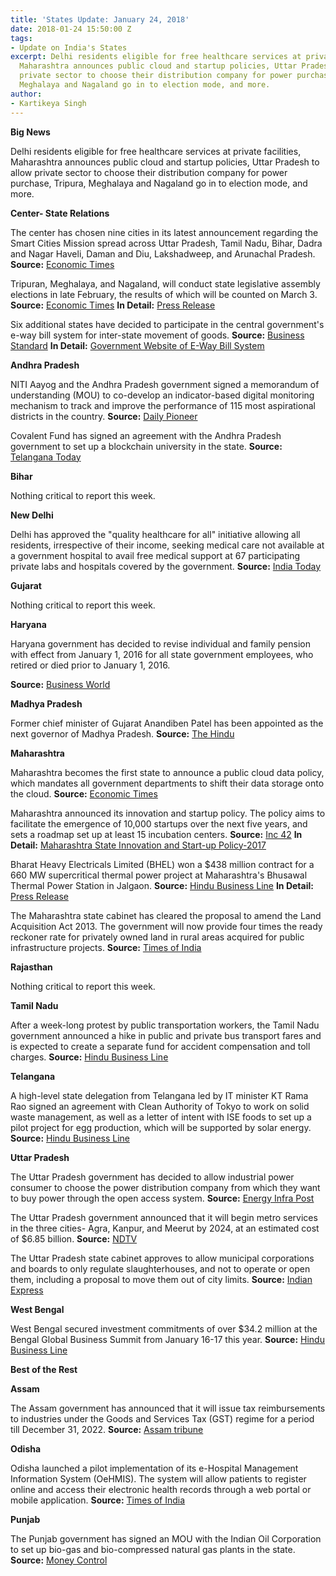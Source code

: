 ```yaml
---
title: 'States Update: January 24, 2018'
date: 2018-01-24 15:50:00 Z
tags:
- Update on India's States
excerpt: Delhi residents eligible for free healthcare services at private facilities,
  Maharashtra announces public cloud and startup policies, Uttar Pradesh to allow
  private sector to choose their distribution company for power purchase, Tripura,
  Meghalaya and Nagaland go in to election mode, and more.
author:
- Kartikeya Singh
---
```


**Big News**

Delhi residents eligible for free healthcare services at private facilities, Maharashtra announces public cloud and startup policies, Uttar Pradesh to allow private sector to choose their distribution company for power purchase, Tripura, Meghalaya and Nagaland go in to election mode, and more.

**Center- State Relations**

The center has chosen nine cities in its latest announcement regarding the Smart Cities Mission spread across Uttar Pradesh, Tamil Nadu, Bihar, Dadra and Nagar Haveli, Daman and Diu, Lakshadweep, and Arunachal Pradesh. **Source:** [Economic Times](https://economictimes.indiatimes.com/news/economy/infrastructure/government-announces-names-of-nine-new-smart-cities-check-list-here/articleshow/62569505.cms)

Tripuran, Meghalaya, and Nagaland, will conduct state legislative assembly elections in late February, the results of which will be counted on March 3. **Source:** [Economic Times](https://economictimes.indiatimes.com/news/politics-and-nation/tripura-to-go-for-polls-on-february-18-meghalaya-nagaland-on-february-27/articleshow/62551682.cms) **In Detail:** [Press Release](http://eci.nic.in/eci_main1/current/PN3_18012018.pdf)

Six additional states have decided to participate in the central government&#39;s e-way bill system for inter-state movement of goods. **Source:** [Business Standard](http://www.business-standard.com/article/economy-policy/gujarat-bihar-four-others-join-e-way-bill-platform-gstn-begins-trial-run-118011601133_1.html) **In Detail:** [Government Website of E-Way Bill System](http://164.100.80.111/ewbnat3/)

**Andhra Pradesh**

NITI Aayog and the Andhra Pradesh government signed a memorandum of understanding (MOU) to co-develop an indicator-based digital monitoring mechanism to track and improve the performance of 115 most aspirational districts in the country. **Source:** [Daily Pioneer](http://www.dailypioneer.com/nation/rtg-in-ap-earns-niti-praise.html)

Covalent Fund has signed an agreement with the Andhra Pradesh government to set up a blockchain university in the state. **Source:** [Telangana Today](https://telanganatoday.com/andhra-pradesh-to-set-up-blockchain-varsity)

**Bihar**

Nothing critical to report this week.

**New Delhi**

Delhi has approved the &quot;quality healthcare for all&quot; initiative allowing all residents, irrespective of their income, seeking medical care not available at a government hospital to avail free medical support at 67 participating private labs and hospitals covered by the government. **Source:** [India Today](https://www.indiatoday.in/mail-today/story/delhi-l-g-finally-gives-nod-to-kejriwal-s-quality-healthcare-for-all-plan-1147377-2018-01-17)

**Gujarat**

Nothing critical to report this week.

**Haryana**

Haryana government has decided to revise individual and family pension with effect from January 1, 2016 for all state government employees, who retired or died prior to January 1, 2016.

**Source:** [Business World](http://businessworld.in/article/Haryana-govt-to-revise-pension-family-pension/19-01-2018-137749/)

**Madhya Pradesh**

Former chief minister of Gujarat Anandiben Patel has been appointed as the next governor of Madhya Pradesh. **Source:** [The Hindu](http://www.thehindu.com/news/national/other-states/anandiben-patel-to-be-next-governor-of-madhya-pradesh/article22474310.ece)

**Maharashtra**

Maharashtra becomes the first state to announce a public cloud data policy, which mandates all government departments to shift their data storage onto the cloud. **Source:** [Economic Times](https://economictimes.indiatimes.com/tech/internet/maharashtra-becomes-the-first-state-to-unveil-public-cloud-policy/articleshow/62540943.cms)

Maharashtra announced its innovation and startup policy. The policy aims to facilitate the emergence of 10,000 startups over the next five years, and sets a roadmap set up at least 15 incubation centers. **Source:** [Inc 42](https://inc42.com/buzz/maharashtra-cabinet-startup-policy/) **In Detail:** [Maharashtra State Innovation and Start-up Policy-2017](https://aaplesarkar.maharashtra.gov.in/file/Innovation-Startup-Policy-2017-English.pdf)

Bharat Heavy Electricals Limited (BHEL) won a $438 million contract for a 660 MW supercritical thermal power project at Maharashtra&#39;s Bhusawal Thermal Power Station in Jalgaon. **Source:** [Hindu Business Line](http://www.thehindubusinessline.com/companies/bhel-bags-2800cr-order-for-power-project-in-maharashtra/article10036576.ece) **In Detail:** [Press Release](http://www.bhel.com/dynamic_files/press_files/pdf/BHEL%20bags%20Rs.2,800%20Crore%20EPC%20order%20for%20setting%20up%20660%20MW%20Supercritical%20%20Thermal%20Power%20Project%20in%20Maharashtra)

The Maharashtra state cabinet has cleared the proposal to amend the Land Acquisition Act 2013. The government will now provide four times the ready reckoner rate for privately owned land in rural areas acquired for public infrastructure projects. **Source:** [Times of India](https://timesofindia.indiatimes.com/city/mumbai/maharashtra-plans-4-times-ready-reckoner-rate-rate-for-rural-land-acquisition/articleshow/62547485.cms)

**Rajasthan**

Nothing critical to report this week.

**Tamil Nadu**

After a week-long protest by public transportation workers, the Tamil Nadu government announced a hike in public and private bus transport fares and is expected to create a separate fund for accident compensation and toll charges. **Source:** [Hindu Business Line](http://www.thehindubusinessline.com/news/national/tn-hikes-fares-of-staterun-private-buses-after-six-years/article10042469.ece)

**Telangana**

A high-level state delegation from Telangana led by IT minister KT Rama Rao signed an agreement with Clean Authority of Tokyo to work on solid waste management, as well as a letter of intent with ISE foods to set up a pilot project for egg production, which will be supported by solar energy. **Source:** [Hindu Business Line](http://www.thehindubusinessline.com/news/national/telangana-inks-mou-with-ise-foods-clean-authority-of-tokyo/article10042530.ece)

**Uttar Pradesh**

The Uttar Pradesh government has decided to allow industrial power consumer to choose the power distribution company from which they want to buy power through the open access system. **Source:** [Energy Infra Post](http://energyinfrapost.com/uttar-pradesh-government-allows-industry-choose-power-discom/)

The Uttar Pradesh government announced that it will begin metro services in the three cities- Agra, Kanpur, and Meerut by 2024, at an estimated cost of $6.85 billion. **Source:** [NDTV](https://www.ndtv.com/india-news/uttar-pradesh-government-plans-metro-services-in-agra-kanpur-meerut-by-2024-1801512)

The Uttar Pradesh state cabinet approves to allow municipal corporations and boards to only regulate slaughterhouses, and not to operate or open them, including a proposal to move them out of city limits. **Source:** [Indian Express](http://indianexpress.com/article/cities/lucknow/up-cabinet-clears-proposal-to-amend-acts-under-which-civic-bodies-can-only-regulate-abattoirs/)

**West Bengal**

West Bengal secured investment commitments of over $34.2 million at the Bengal Global Business Summit from January 16-17 this year. **Source:** [Hindu Business Line](http://www.thehindubusinessline.com/news/copyofbl18caalwbengal-global-summit-day-2bl/article10038013.ece)

**Best of the Rest**

**Assam**

The Assam government has announced that it will issue tax reimbursements to industries under the Goods and Services Tax (GST) regime for a period till December 31, 2022. **Source:** [Assam tribune](http://www.assamtribune.com/scripts/detailsnew.asp?id=jan2018/at059)

**Odisha**

Odisha launched a pilot implementation of its e-Hospital Management Information System (OeHMIS). The system will allow patients to register online and access their electronic health records through a web portal or mobile application. **Source:** [Times of India](https://timesofindia.indiatimes.com/city/bhubaneswar/odisha-government-launches-oehmis-project/articleshow/62573854.cms)

**Punjab**

The Punjab government has signed an MOU with the Indian Oil Corporation to set up bio-gas and bio-compressed natural gas plants in the state. **Source:** [Money Control](http://www.moneycontrol.com/news/india/punjab-inks-mou-with-ioc-to-set-up-biogas-bio-cng-plants-2483639.html)
